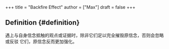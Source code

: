+++
title = "Backfire Effect"
author = ["Max"]
draft = false
+++

## Definition {#definition}

遇上与自身信念抵触的观点或证据时，除非它们足以完全摧毁原信念，否则会忽略或反驳
它们，原信念反而更加强化。
